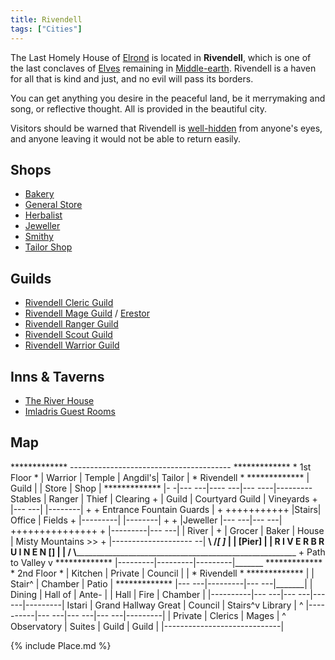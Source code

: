 ```yaml
---
title: Rivendell
tags: ["Cities"]
---
```

The Last Homely House of [Elrond](Elrond "wikilink") is located in
**Rivendell**, which is one of the last conclaves of
[Elves](Elf "wikilink") remaining in
[Middle-earth](Middle-earth "wikilink"). Rivendell is a haven for all
that is kind and just, and no evil will pass its borders.

You can get anything you desire in the peaceful land, be it merrymaking
and song, or reflective thought. All is provided in the beautiful city.

Visitors should be warned that Rivendell is
[well-hidden](seek "wikilink") from anyone's eyes, and anyone leaving it
would not be able to return easily.

## Shops

- [Bakery](Rivendell_Bakery "wikilink")
- [General Store](Rivendell_Grocer "wikilink")
- [Herbalist](Rivendell_Herbalist "wikilink")
- [Jeweller](Rivendell_Jeweller "wikilink")
- [Smithy](Rivendell_Smithy "wikilink")
- [Tailor Shop](Rivendell_Tailor "wikilink")

## Guilds

- [Rivendell Cleric Guild](Rivendell_Cleric_Guild "wikilink")
- [Rivendell Mage Guild](Rivendell_Mage_Guild "wikilink") /
  [Erestor](Erestor "wikilink")
- [Rivendell Ranger Guild](Rivendell_Ranger_Guild "wikilink")
- [Rivendell Scout Guild](Rivendell_Scout_Guild "wikilink")
- [Rivendell Warrior Guild](Rivendell_Warrior_Guild "wikilink")

## Inns & Taverns

- [The River House](The_River_House "wikilink")
- [Imladris Guest Rooms](Imladris_Guest_Rooms "wikilink")

## Map

\*\*\*\*\*\*\*\*\*\*\*\*\* ----------------------------------------
\*\*\*\*\*\*\*\*\*\*\*\*\* \* 1st Floor \* \| Warrior \| Temple \|
Angdil's\| Tailor \| \* Rivendell \* \*\*\*\*\*\*\*\*\*\*\*\*\* \| Guild
\| \| Store \| Shop \| \*\*\*\*\*\*\*\*\*\*\*\*\* \|- -\|--- ---\|----
---\|--- ----\|--------- Stables \| Ranger \| Thief \| Clearing + \|
Guild \| Courtyard Guild \| Vineyards + \|--- ---\| \|--------\| + +
Entrance Fountain Guards \| + +++++++++++ \|Stairs\| Office \| Fields +
\|---------\| \|--------\| + + \|Jeweller \|--- ---\|--- ---\|
+++++++++++++++ + \|---------\|--- ---\| \| River \| + \| Grocer \|
Baker \| House \| Misty Mountains \>\> + \|-------------------- --\|
__\\
/_______________________________________\[
\]_______________________ \| \| \[Pier\] \| \| R
I V E R B R U I N E N \[____\] \| \| __/
\\___________________________________________________________________ +
Path to Valley v \*\*\*\*\*\*\*\*\*\*\*\*\*
\|---------\|---------\|---------\|_______
\*\*\*\*\*\*\*\*\*\*\*\*\* \* 2nd Floor \* \| Kitchen \| Private \|
Council \| \| \* Rivendell \* \*\*\*\*\*\*\*\*\*\*\*\*\* \| \| Stair^ \|
Chamber \| Patio \| \*\*\*\*\*\*\*\*\*\*\*\*\* \|--- ---\|---------\|---
---\|_______\| \| Dining \| Hall of \| Ante- \| \| Hall \| Fire
\| Chamber \| \|----------\|--- ---\|--- ---\|--- ---\|---------\|
Istari \| Grand Hallway Great \| Council \| Stairs^v Library \| ^
\|----------\|--- ---\|--- ---\|--- ---\|---------\| \| Private \|
Clerics \| Mages \| ^ Observatory \| Suites \| Guild \| Guild \|
\|-----------------------------\|

{% include Place.md %}
